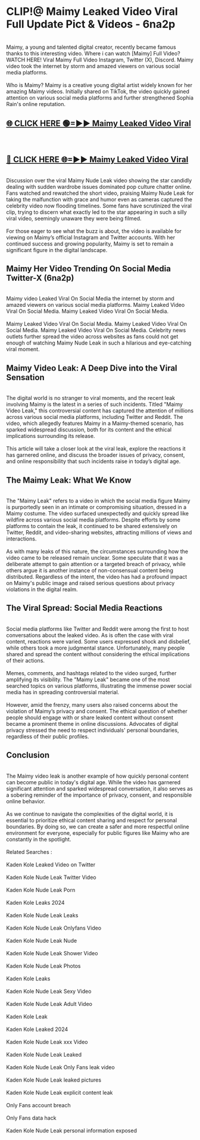 # CLIP!@ Maimy Leaked Video Viral Full Update Pict & Videos - 6na2p
<br>
Maimy, a young and talented digital creator, recently became famous thanks to this interesting video. Where i can watch [Maimy] Full Video? WATCH HERE! Viral Maimy Full Video Instagram, Twitter (X), Discord. Maimy video took the internet by storm and amazed viewers on various social media platforms.
<br><br>
Who is Maimy? Maimy is a creative young digital artist widely known for her amazing Maimy videos. Initially shared on TikTok, the video quickly gained attention on various social media platforms and further strengthened Sophia Rain's online reputation.
<br>
<h2><a href="https://bestclip.site?title=Maimy">🌐 CLICK HERE 🟢=►► Maimy Leaked Video Viral</a></h2>
<br>
<h2><a href="https://bestclip.site?title=Maimy">🔴 CLICK HERE 🌐=►► Maimy Leaked Video Viral</a></h2>
<br>
Discussion over the viral Maimy Nude Leak video showing the star candidly dealing with sudden wardrobe issues dominated pop culture chatter online. Fans watched and rewatched the short video, praising Maimy Nude Leak for taking the malfunction with grace and humor even as cameras captured the celebrity video now flooding timelines. Some fans have scrutinized the viral clip, trying to discern what exactly led to the star appearing in such a silly viral video, seemingly unaware they were being filmed.
<br><br>
For those eager to see what the buzz is about, the video is available for viewing on Maimy’s official Instagram and Twitter accounts. With her continued success and growing popularity, Maimy is set to remain a significant figure in the digital landscape.
<br>
<h2>Maimy Her Video Trending On Social Media Twitter-X (6na2p)</h2>
<br>
Maimy video Leaked Viral On Social Media the internet by storm and amazed viewers on various social media platforms. Maimy Leaked Video Viral On Social Media. Maimy Leaked Video Viral On Social Media.
<br><br>
Maimy Leaked Video Viral On Social Media. Maimy Leaked Video Viral On Social Media. Maimy Leaked Video Viral On Social Media. Celebrity news outlets further spread the video across websites as fans could not get enough of watching Maimy Nude Leak in such a hilarious and eye-catching viral moment.
<br>
<h2>Maimy Video Leak: A Deep Dive into the Viral Sensation</h2>
<br>
The digital world is no stranger to viral moments, and the recent leak involving Maimy is the latest in a series of such incidents. Titled "Maimy Video Leak," this controversial content has captured the attention of millions across various social media platforms, including Twitter and Reddit. The video, which allegedly features Maimy in a Maimy-themed scenario, has sparked widespread discussion, both for its content and the ethical implications surrounding its release.
<br><br>
This article will take a closer look at the viral leak, explore the reactions it has garnered online, and discuss the broader issues of privacy, consent, and online responsibility that such incidents raise in today’s digital age.
<br>
<h2>The Maimy Leak: What We Know</h2>
<br>
The "Maimy Leak" refers to a video in which the social media figure Maimy is purportedly seen in an intimate or compromising situation, dressed in a Maimy costume. The video surfaced unexpectedly and quickly spread like wildfire across various social media platforms. Despite efforts by some platforms to contain the leak, it continued to be shared extensively on Twitter, Reddit, and video-sharing websites, attracting millions of views and interactions.
<br><br>
As with many leaks of this nature, the circumstances surrounding how the video came to be released remain unclear. Some speculate that it was a deliberate attempt to gain attention or a targeted breach of privacy, while others argue it is another instance of non-consensual content being distributed. Regardless of the intent, the video has had a profound impact on Maimy's public image and raised serious questions about privacy violations in the digital realm.
<br>
<h2>The Viral Spread: Social Media Reactions</h2>
<br>
Social media platforms like Twitter and Reddit were among the first to host conversations about the leaked video. As is often the case with viral content, reactions were varied. Some users expressed shock and disbelief, while others took a more judgmental stance. Unfortunately, many people shared and spread the content without considering the ethical implications of their actions.
<br><br>
Memes, comments, and hashtags related to the video surged, further amplifying its visibility. The "Maimy Leak" became one of the most searched topics on various platforms, illustrating the immense power social media has in spreading controversial material.
<br><br>
However, amid the frenzy, many users also raised concerns about the violation of Maimy’s privacy and consent. The ethical question of whether people should engage with or share leaked content without consent became a prominent theme in online discussions. Advocates of digital privacy stressed the need to respect individuals' personal boundaries, regardless of their public profiles.
<br>
<h2>Conclusion</h2>
<br>
The Maimy video leak is another example of how quickly personal content can become public in today's digital age. While the video has garnered significant attention and sparked widespread conversation, it also serves as a sobering reminder of the importance of privacy, consent, and responsible online behavior.
<br><br>
As we continue to navigate the complexities of the digital world, it is essential to prioritize ethical content sharing and respect for personal boundaries. By doing so, we can create a safer and more respectful online environment for everyone, especially for public figures like Maimy who are constantly in the spotlight.
<br><br>
Related Searches :
<br><br>
Kaden Kole Leaked Video on Twitter
<br><br>
Kaden Kole Nude Leak Twitter Video
<br><br>
Kaden Kole Nude Leak Porn
<br><br>
Kaden Kole Leaks 2024
<br><br>
Kaden Kole Nude Leak Leaks
<br><br>
Kaden Kole Nude Leak Onlyfans Video
<br><br>
Kaden Kole Nude Leak Nude
<br><br>
Kaden Kole Nude Leak Shower Video
<br><br>
Kaden Kole Nude Leak Photos
<br><br>
Kaden Kole Leaks
<br><br>
Kaden Kole Nude Leak Sexy Video
<br><br>
Kaden Kole Nude Leak Adult Video
<br><br>
Kaden Kole Leak
<br><br>
Kaden Kole Leaked 2024
<br><br>
Kaden Kole Nude Leak xxx Video
<br><br>
Kaden Kole Nude Leak Leaked
<br><br>
Kaden Kole Nude Leak Only Fans leak video
<br><br>
Kaden Kole Nude Leak leaked pictures
<br><br>
Kaden Kole Nude Leak explicit content leak
<br><br>
Only Fans account breach
<br><br>
Only Fans data hack
<br><br>
Kaden Kole Nude Leak personal information exposed